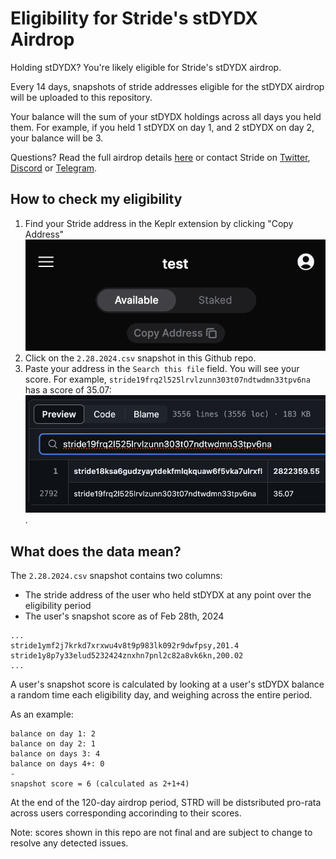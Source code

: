 # Eligibility for Stride's stDYDX Airdrop
Holding stDYDX? You're likely eligible for Stride's stDYDX airdrop.

Every 14 days, snapshots of stride addresses eligible for the stDYDX airdrop will be uploaded to this repository.

Your balance will the sum of your stDYDX holdings across all days you held them. For example, if you held 1 stDYDX on day 1, and 2 stDYDX on day 2, your balance will be 3.

Questions? Read the full airdrop details [here](https://www.stride.zone/blog/airdrop-to-stdydx-holders) or contact Stride on [Twitter](https://twitter.com/stride_zone), [Discord](https://discord.com/invite/stride-zone) or [Telegram](https://t.me/stridezone_official).

## How to check my eligibility

1. Find your Stride address in the Keplr extension by clicking "Copy Address" ![.](guide-images/keplr.png)
2. Click on the `2.28.2024.csv` snapshot in this Github repo.
3. Paste your address in the `Search this file` field. You will see your score. For example, `stride19frq2l525lrvlzunn303t07ndtwdmn33tpv6na` has a score of 35.07: ![.](guide-images/score.png).

## What does the data mean?

The `2.28.2024.csv` snapshot contains two columns:
- The stride address of the user who held stDYDX at any point over the eligibility period
- The user's snapshot score as of Feb 28th, 2024
```
...
stride1ymf2j7krkd7xrxwu4v8t9p983lk092r9dwfpsy,201.4
stride1y8p7y33elud5232424znxhn7pnl2c82a8vk6kn,200.02
...
```

A user's snapshot score is calculated by looking at a user's stDYDX balance a random time each eligibility day, and weighing across the entire period. 

As an example:
```
balance on day 1: 2
balance on day 2: 1
balance on days 3: 4
balance on days 4+: 0
-
snapshot score = 6 (calculated as 2+1+4)
```

At the end of the 120-day airdrop period, STRD will be distsributed pro-rata across users corresponding accorinding to their scores.

Note: scores shown in this repo are not final and are subject to change to resolve any detected issues.